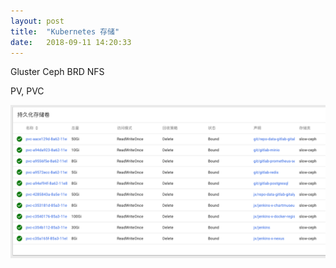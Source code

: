 ```yaml
---
layout: post
title:  "Kubernetes 存储"
date:   2018-09-11 14:20:33
---
```


Gluster
Ceph BRD
NFS

PV, PVC

<img src="pv.png">